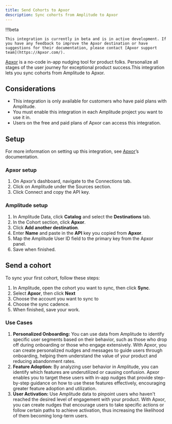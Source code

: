 ```yaml
---
title: Send Cohorts to Apxor
description: Sync cohorts from Amplitude to Apxor
---
```


!!!beta

    This integration is currently in beta and is in active development. If you have any feedback to improve the Apxor destination or have suggestions for their documentation, please contact [Apxor support team](https://Apxor.com/). 

[Apxor](https://Apxor.com/) is a no-code in-app nudging tool for product folks. Personalize all stages of the user journey for exceptional product success.This integration lets you sync cohorts from Amplitude to Apxor.

## Considerations

- This integration is only available for customers who have paid plans with Amplitude.
- You must enable this integration in each Amplitude project you want to use it in.
- Users on the free and paid plans of Apxor can access this integration.

## Setup

For more information on setting up this integration, see [Apxor](https://www.apxor.com/success-stories)’s documentation.

### Apxor setup

1. On Apxor’s dashboard, navigate to the Connections tab.
2. Click on Amplitude under the Sources section.
3. Click Connect and copy the API key.

### Amplitude setup

1. In Amplitude Data, click **Catalog** and select the **Destinations** tab.
2. In the Cohort section, click **Apxor**.
3. Click **Add another destination**.
4. Enter **Name** and paste in the **API** key you copied from **Apxor**.
5. Map the Amplitude User ID field to the primary key from the Apxor panel.
6. Save when finished.

## Send a cohort

To sync your first cohort, follow these steps:

1. In Amplitude, open the cohort you want to sync, then click **Sync**.
2. Select **Apxor**, then click **Next**
3. Choose the account you want to sync to
4. Choose the sync cadence.
5. When finished, save your work.

### Use Cases

1) **Personalized Onboarding:** You can use data from Amplitude to identify specific user segments based on their behavior, such as those who drop off during onboarding or those who engage extensively. With Apxor, you can create personalized nudges and messages to guide users through onboarding, helping them understand the value of your product and reducing abandonment rates.
2) **Feature Adoption:** By analyzing user behavior in Amplitude, you can identify which features are underutilized or causing confusion. Apxor enables you to target these users with in-app nudges that provide step-by-step guidance on how to use these features effectively, encouraging greater feature adoption and utilization.
3) **User Activation:** Use Amplitude data to pinpoint users who haven't reached the desired level of engagement with your product. With Apxor, you can create nudges that encourage users to take specific actions or follow certain paths to achieve activation, thus increasing the likelihood of them becoming long-term users.
